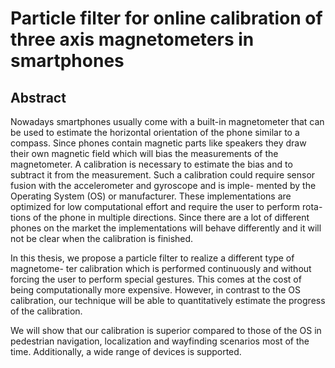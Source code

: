 # Particle filter for online calibration of three axis magnetometers in smartphones

## Abstract

Nowadays smartphones usually come with a built-in magnetometer that can be used to estimate the horizontal orientation of the phone similar to a compass. Since phones contain magnetic parts like speakers they draw their own magnetic field which will bias the measurements of the magnetometer. A calibration is necessary to estimate the bias and to subtract it from the measurement. Such a calibration could require sensor fusion with the accelerometer and gyroscope and is imple- mented by the Operating System (OS) or manufacturer. These implementations are optimized for low computational effort and require the user to perform rota- tions of the phone in multiple directions. Since there are a lot of different phones on the market the implementations will behave differently and it will not be clear when the calibration is finished.

In this thesis, we propose a particle filter to realize a different type of magnetome- ter calibration which is performed continuously and without forcing the user to perform special gestures. This comes at the cost of being computationally more expensive. However, in contrast to the OS calibration, our technique will be able to quantitatively estimate the progress of the calibration.

We will show that our calibration is superior compared to those of the OS in pedestrian navigation, localization and wayfinding scenarios most of the time. Additionally, a wide range of devices is supported.
